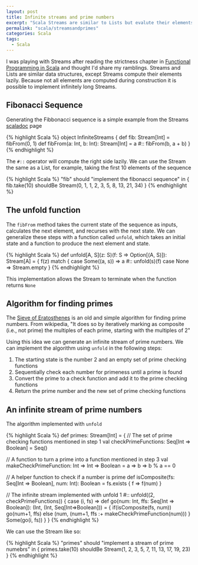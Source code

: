 ```yaml
---
layout: post
title: Infinite streams and prime numbers
excerpt: "Scala Streams are similar to Lists but evalute their elements lazily. This small detail makes a world of difference. This post explores Streams and how they can encapsulate infinate sets."
permalink: "scala/streamsandprimes"
categories: Scala
tags:
  - Scala
---
```

I was playing with Streams after reading the strictness chapter in [Functional Programming in Scala](https://www.manning.com/books/functional-programming-in-scala) and thought I'd share my ramblings. Streams and Lists are similar data structures, except Streams compute their elements lazily. Because not all elements are computed during construction it is possible to implement infinitely long Streams.

## Fibonacci Sequence

Generating the Fibbonacci sequence is a simple example from the Streams [scaladoc](http://www.scala-lang.org/api/2.11.8/#scala.collection.immutable.Stream) page

{% highlight Scala %}
object InfiniteStreams {
  def fib: Stream[Int] = fibFrom(0, 1)
  def fibFrom(a: Int, b: Int): Stream[Int] = a #:: fibFrom(b, a + b)
}
{% endhighlight %}

The `#::` operator will compute the right side lazily. We can use the Stream the same as a List, for example, taking the first 10 elements of the sequence

{% highlight Scala %}
"fib" should "implement the fibonacci sequence" in {
  fib.take(10) shouldBe Stream(0, 1, 1, 2, 3, 5, 8, 13, 21, 34)
}
{% endhighlight %}

## The unfold function

The `fibFrom` method takes the current state of the sequence as inputs, calculates the next element, and recurses with the next state. We can generalize these steps with a function called `unfold`, which takes an initial state and a function to produce the next element and state.

{% highlight Scala %}
def unfold[A, S](z: S)(f: S => Option[(A, S)]): Stream[A] = {
  f(z) match {
    case Some((a, s)) => a #:: unfold(s)(f)
    case None => Stream.empty
}
{% endhighlight %}

This implementation allows the Stream to terminate when the function returns `None`

## Algorithm for finding primes

The [Sieve of Eratosthenes](https://en.wikipedia.org/wiki/Sieve_of_Eratosthenes) is an old and simple algorithm for finding prime numbers. From wikipedia, "It does so by iteratively marking as composite (i.e., not prime) the multiples of each prime, starting with the multiples of 2"

Using this idea we can generate an infinite stream of prime numbers. We can implement the algorithm using `unfold` in the following steps:

1. The starting state is the number 2 and an empty set of prime checking functions
2. Sequentially check each number for primeness until a prime is found
3. Convert the prime to a check function and add it to the prime checking functions
4. Return the prime number and the new set of prime checking functions

## An infinite stream of prime numbers

The algorithm implemented with `unfold`

{% highlight Scala %}
def primes: Stream[Int] = {
  // The set of prime checking functions mentioned in step 1
  val checkPrimeFunctions: Seq[Int => Boolean] = Seq()

  // A function to turn a prime into a function mentioned in step 3
  val makeCheckPrimeFunction: Int => Int => Boolean = a => b => b % a == 0

  // A helper function to check if a number is prime
  def isComposite(fs: Seq[Int => Boolean], num: Int): Boolean = fs.exists { f => f(num) }

  // The infinite stream implemented with unfold
  1 #:: unfold((2, checkPrimeFunctions)) {
    case (i, fs) =>
      def go(num: Int, ffs: Seq[Int => Boolean]): (Int, (Int, Seq[Int=>Boolean])) = {
        if(isComposite(fs, num)) go(num+1, ffs)
        else (num, (num+1, ffs :+ makeCheckPrimeFunction(num)))
      }
      Some(go(i, fs))
  }
}
{% endhighlight %}

We can use the Stream like so:

{% highlight Scala %}
"primes" should "implement a stream of prime numebrs" in {
  primes.take(10) shouldBe Stream(1, 2, 3, 5, 7, 11, 13, 17, 19, 23)
}
{% endhighlight %}
